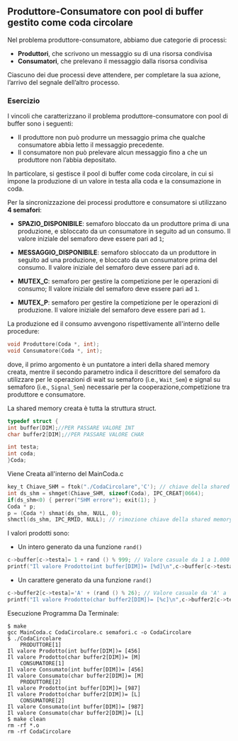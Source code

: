 ## Produttore-Consumatore con pool di buffer gestito come coda circolare


Nel problema produttore-consumatore, abbiamo due categorie di processi:

- **Produttori**, che scrivono un messaggio su di una risorsa condivisa
- **Consumatori**, che prelevano il messaggio dalla risorsa condivisa

Ciascuno dei due processi deve attendere, per completare la sua azione, l’arrivo del segnale dell’altro processo.

### Esercizio

I vincoli che caratterizzano il problema produttore-consumatore con pool di buffer sono i seguenti:

- Il produttore non può produrre un messaggio prima che qualche consumatore abbia letto il messaggio precedente.
- Il consumatore non può prelevare alcun messaggio fino a che un produttore non l’abbia depositato.

In particolare, si gestisce il pool di buffer come coda circolare, 
in cui si impone la produzione di un valore in testa alla coda e la consumazione in coda.

Per la sincronizzazione dei processi produttore e consumatore si utilizzano **4 semafori**: 


- **SPAZIO_DISPONIBILE**: semaforo bloccato da un produttore prima di una produzione, 
e sbloccato da un consumatore in seguito ad un consumo. Il valore iniziale del semaforo deve essere pari ad ``1``;

- **MESSAGGIO_DISPONIBILE**: semaforo sbloccato da un produttore in seguito ad una produzione, 
e bloccato da un consumatore prima del consumo. Il valore iniziale del semaforo deve essere pari ad ``0``.

- **MUTEX_C**: semaforo per gestire la competizione per le operazioni di consumo;
Il valore iniziale del semaforo deve essere pari ad ``1``.

- **MUTEX_P**: semaforo per gestire la competizione per le operazioni di produzione.
Il valore iniziale del semaforo deve essere pari ad ``1``.

La produzione ed il consumo avvengono rispettivamente all'interno delle procedure:

```c
void Produttore(Coda *, int);
void Consumatore(Coda *, int);
```
dove, il primo argomento è un puntatore a interi della shared memory creata, 
mentre il secondo parametro indica il descrittore del semaforo da utilizzare per le operazioni 
di wait su semaforo (i.e., ``Wait_Sem``) e 
signal su semaforo (i.e., ``Signal_Sem``) necessarie per la cooperazione,competizione tra produttore e consumatore.

La shared memory creata è tutta la struttura struct.

```c
typedef struct {
int buffer[DIM];//PER PASSARE VALORE INT
char buffer2[DIM];//PER PASSARE VALORE CHAR

int testa;
int coda;
}Coda;	
```
Viene Creata all'interno del MainCoda.c

```c
key_t Chiave_SHM = ftok("./CodaCircolare",'C'); // chiave della shared memory
int ds_shm = shmget(Chiave_SHM, sizeof(Coda), IPC_CREAT|0664);
if(ds_shm<0) { perror("SHM errore"); exit(1); }
Coda * p;
p = (Coda *) shmat(ds_shm, NULL, 0); 
shmctl(ds_shm, IPC_RMID, NULL); // rimozione chiave della shared memory		
```

I valori prodotti sono:
- Un intero generato da una funzione ``rand()`` 
```c
c->buffer[c->testa]= 1 + rand () % 999; // Valore casuale da 1 a 1.000
printf("Il valore Prodotto(int buffer[DIM])= [%d]\n",c->buffer[c->testa]); //ELEMENTO SINGOLO int
```
- Un carattere generato da una funzione ``rand()`` 
```c
c->buffer2[c->testa]='A' + (rand () % 26); // Valore casuale da 'A' a 'Z'
printf("Il valore Prodotto(char buffer2[DIM])= [%c]\n",c->buffer2[c->testa]); //ELEMENTO SINGOLO char
```

Esecuzione Programma Da Terminale:
```console
$ make
gcc MainCoda.c CodaCircolare.c semafori.c -o CodaCircolare
$ ./CodaCircolare
	PRODUTTORE[1]
Il valore Prodotto(int buffer[DIM])= [456]
Il valore Prodotto(char buffer2[DIM])= [M]
	CONSUMATORE[1]
Il valore Consumato(int buffer[DIM])= [456]
Il valore Consumato(char buffer2[DIM])= [M]
	PRODUTTORE[2]
Il valore Prodotto(int buffer[DIM])= [987]
Il valore Prodotto(char buffer2[DIM])= [L]
	CONSUMATORE[2]
Il valore Consumato(int buffer[DIM])= [987]
Il valore Consumato(char buffer2[DIM])= [L]
$ make clean
rm -rf *.o
rm -rf CodaCircolare
```
